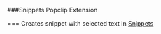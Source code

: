###Snippets Popclip Extension

===
Creates snippet with selected text in [Snippets](http://www.snippetsapp.com)